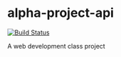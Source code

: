# alpha-project-api

[![Build Status](https://travis-ci.org/GersonSales/alpha-project-api.svg?branch=master)](https://travis-ci.org/GersonSales/alpha-project-api)

A web development class project
